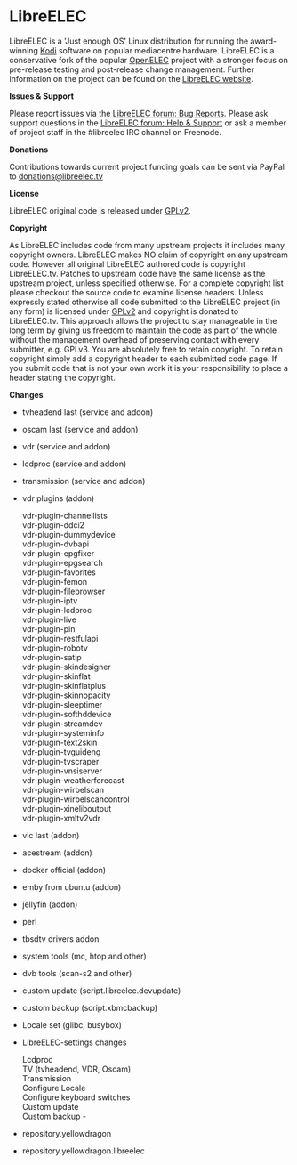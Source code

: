 # LibreELEC

LibreELEC is a 'Just enough OS' Linux distribution for running the award-winning [Kodi](https://kodi.tv) software on popular mediacentre hardware. LibreELEC is a conservative fork of the popular [OpenELEC](http://openelec.tv) project with a stronger focus on pre-release testing and post-release change management. Further information on the project can be found on the [LibreELEC website](https://libreelec.tv).

**Issues & Support**

Please report issues via the [LibreELEC forum: Bug Reports](https://forum.libreelec.tv/forum-35.html). Please ask support questions in the [LibreELEC forum: Help & Support](https://forum.libreelec.tv/forum-3.html) or ask a member of project staff in the #libreelec IRC channel on Freenode.

**Donations**

Contributions towards current project funding goals can be sent via PayPal to donations@libreelec.tv

**License**

LibreELEC original code is released under [GPLv2](https://www.gnu.org/licenses/gpl-2.0.html).

**Copyright**

As LibreELEC includes code from many upstream projects it includes many copyright owners. LibreELEC makes NO claim of copyright on any upstream code. However all original LibreELEC authored code is copyright LibreELEC.tv. Patches to upstream code have the same license as the upstream project, unless specified otherwise. For a complete copyright list please checkout the source code to examine license headers. Unless expressly stated otherwise all code submitted to the LibreELEC project (in any form) is licensed under [GPLv2](https://www.gnu.org/licenses/gpl-2.0.html) and copyright is donated to LibreELEC.tv. This approach allows the project to stay manageable in the long term by giving us freedom to maintain the code as part of the whole without the management overhead of preserving contact with every submitter, e.g. GPLv3. You are absolutely free to retain copyright. To retain copyright simply add a copyright header to each submitted code page. If you submit code that is not your own work it is your responsibility to place a header stating the copyright.

**Changes**

* tvheadend last (service and addon)
* oscam last (service and addon)
* vdr (service and addon)
* lcdproc (service and addon)
* transmission (service and addon)
* vdr plugins (addon)

  vdr-plugin-channellists</br>
  vdr-plugin-ddci2</br>
  vdr-plugin-dummydevice</br>
  vdr-plugin-dvbapi</br>
  vdr-plugin-epgfixer</br>
  vdr-plugin-epgsearch</br>
  vdr-plugin-favorites</br>
  vdr-plugin-femon</br>
  vdr-plugin-filebrowser</br>
  vdr-plugin-iptv</br>
  vdr-plugin-lcdproc</br>
  vdr-plugin-live</br>
  vdr-plugin-pin</br>
  vdr-plugin-restfulapi</br>
  vdr-plugin-robotv</br>
  vdr-plugin-satip</br>
  vdr-plugin-skindesigner</br>
  vdr-plugin-skinflat</br>
  vdr-plugin-skinflatplus</br>
  vdr-plugin-skinnopacity</br>
  vdr-plugin-sleeptimer</br>
  vdr-plugin-softhddevice</br>
  vdr-plugin-streamdev</br>
  vdr-plugin-systeminfo</br>
  vdr-plugin-text2skin</br>
  vdr-plugin-tvguideng</br>
  vdr-plugin-tvscraper</br>
  vdr-plugin-vnsiserver</br>
  vdr-plugin-weatherforecast</br>
  vdr-plugin-wirbelscan</br>
  vdr-plugin-wirbelscancontrol</br>
  vdr-plugin-xineliboutput</br>
  vdr-plugin-xmltv2vdr</br>
* vlc last (addon)
* acestream (addon)
* docker official (addon)
* emby from ubuntu (addon)
* jellyfin (addon)
* perl
* tbsdtv drivers addon
* system tools (mc, htop and other)
* dvb tools (scan-s2 and other)
* custom update (script.libreelec.devupdate)
* custom backup (script.xbmcbackup)
* Locale set (glibc, busybox)
* LibreELEC-settings changes

  Lcdproc</br>
  TV (tvheadend, VDR, Oscam)</br>
  Transmission</br>
  Configure Locale</br>
  Configure keyboard switches</br>
  Custom update</br>
  Custom backup - </br>
* repository.yellowdragon
* repository.yellowdragon.libreelec
